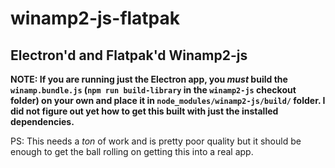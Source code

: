 # winamp2-js-flatpak

## Electron'd and Flatpak'd Winamp2-js

**NOTE: If you are running just the Electron app, you _must_ build the `winamp.bundle.js` (`npm run build-library` in the `winamp2-js` checkout folder) on your own and place it in `node_modules/winamp2-js/build/` folder. I did not figure out yet how to get this built with just the installed dependencies.**

PS: This needs a _ton_ of work and is pretty poor quality but it should be enough to get the ball rolling on getting this into a real app.
